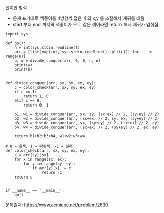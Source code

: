 풀이한 방식 
- 문제 표기대로 색종이를 4방향씩 접은 후의 x,y 를 조절해서 재귀를 태움
- start 부터 end 까지의 색종이가 모두 같은 색이라면 return 해서 재귀가 멈춰짐 
```python3
import sys

def go():
    n = int(sys.stdin.readline())
    arr = [list(map(int, sys.stdin.readline().split())) for __ in range(n)]
    b, w = divide_conquer(arr, 0, 0, n, n)
    print(w)
    print(b)


def divide_conquer(arr, sx, sy, ex, ey):
    c = color_check(arr, sx, sy, ex, ey)
    if c == 1:
        return 1, 0
    elif c == 0:
        return 0, 1

    b1, w1 = divide_conquer(arr, sx, sy, (sx+ex) // 2, (sy+ey) // 2)
    b2, w2 = divide_conquer(arr, (sx+ex) // 2, sy, ex, (sy+ey) // 2)
    b3, w3 = divide_conquer(arr, sx, (sy+ey) // 2, (sx+ex) // 2, ey)
    b4, w4 = divide_conquer(arr, (sx+ex) // 2, (sy+ey) // 2, ex, ey)

    return b1+b2+b3+b4, w1+w2+w3+w4

# 0 = 흰색, 1 = 파란색, -1 = 실패
def color_check(arr, sx, sy, ex, ey):
    c = arr[sy][sx]
    for x in range(sx, ex):
        for y in range(sy, ey):
            if arr[y][x] != c:
                return -1
    return c


if __name__ == '__main__':
    go()
```
문제출처: https://www.acmicpc.net/problem/2630
